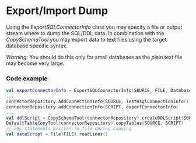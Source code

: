 # Export/Import Dump

Using the _ExportSQLConnectorInfo_ class you may specify a file or output stream where to dump the SQL/DDL data. In combination
with the _CopySchemaTool_ you may export data to text files using the target database specific syntax.

*Warning:* You should do this only for small databases as the plain text file may become very large.

### Code example
```kotlin
val exportConnectorInfo = ExportSQLConnectorInfo(SOURCE, FILE, DatabaseType.MYSQL)
...
connectorRepository.addConnectionInfo(SOURCE, TestHsqlConnectionInfo())
connectorRepository.addConnectionInfo(SCRIPT, exportConnectorInfo)
...
val ddlScript = CopySchemaTool(connectorRepository).createDDLScript(SOURCE, SCRIPT)
DefaultTableCopyTool(connectorRepository).copyTables(SOURCE, SCRIPT)
// SQL statements written to file during copying
val dataScript = File(FILE).readLines()
```
